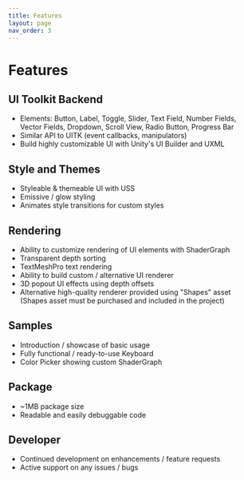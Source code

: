 ```yaml
---
title: Features
layout: page
nav_order: 3
---
```


# Features

## UI Toolkit Backend
- Elements: Button, Label, Toggle, Slider, Text Field, Number Fields, Vector Fields, Dropdown, Scroll View, Radio Button, Progress Bar
- Similar API to UITK (event callbacks, manipulators)
- Build highly customizable UI with Unity's UI Builder and UXML

## Style and Themes
- Styleable & themeable UI with USS
- Emissive / glow styling
- Animates style transitions for custom styles

## Rendering
- Ability to customize rendering of UI elements with ShaderGraph
- Transparent depth sorting
- TextMeshPro text rendering
- Ability to build custom / alternative UI renderer
- 3D popout UI effects using depth offsets
- Alternative high-quality renderer provided using "Shapes" asset (Shapes asset must be purchased and included in the project)

## Samples
- Introduction / showcase of basic usage
- Fully functional / ready-to-use Keyboard
- Color Picker showing custom ShaderGraph

## Package
- ~1MB package size
- Readable and easily debuggable code

## Developer
- Continued development on enhancements / feature requests
- Active support on any issues / bugs

